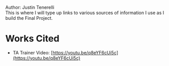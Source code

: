 Author: Justin Tenerelli  
This is where I will type up links to various sources of information I use as I build the Final Project.

# Works Cited
- TA Trainer Video: [https://youtu.be/q8eYF6cUi5c](https://youtu.be/q8eYF6cUi5c)